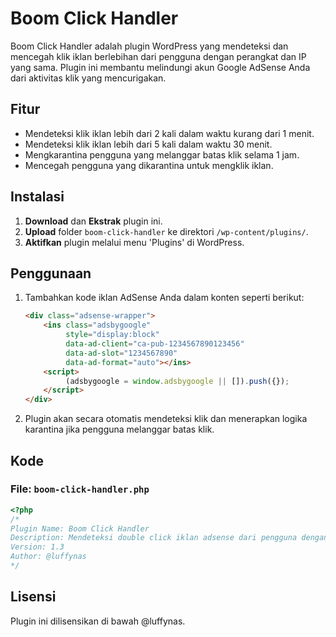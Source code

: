 # Boom Click Handler

Boom Click Handler adalah plugin WordPress yang mendeteksi dan mencegah klik iklan berlebihan dari pengguna dengan perangkat dan IP yang sama. Plugin ini membantu melindungi akun Google AdSense Anda dari aktivitas klik yang mencurigakan.

## Fitur

- Mendeteksi klik iklan lebih dari 2 kali dalam waktu kurang dari 1 menit.
- Mendeteksi klik iklan lebih dari 5 kali dalam waktu 30 menit.
- Mengkarantina pengguna yang melanggar batas klik selama 1 jam.
- Mencegah pengguna yang dikarantina untuk mengklik iklan.

## Instalasi

1. **Download** dan **Ekstrak** plugin ini.
2. **Upload** folder `boom-click-handler` ke direktori `/wp-content/plugins/`.
3. **Aktifkan** plugin melalui menu 'Plugins' di WordPress.

## Penggunaan

1. Tambahkan kode iklan AdSense Anda dalam konten seperti berikut:
    ```html
    <div class="adsense-wrapper">
        <ins class="adsbygoogle"
             style="display:block"
             data-ad-client="ca-pub-1234567890123456"
             data-ad-slot="1234567890"
             data-ad-format="auto"></ins>
        <script>
             (adsbygoogle = window.adsbygoogle || []).push({});
        </script>
    </div>
    ```

2. Plugin akan secara otomatis mendeteksi klik dan menerapkan logika karantina jika pengguna melanggar batas klik.

## Kode

### File: `boom-click-handler.php`

```php
<?php
/*
Plugin Name: Boom Click Handler
Description: Mendeteksi double click iklan adsense dari pengguna dengan device dan IP yang sama, dan memasukkan mereka ke dalam karantina jika mereka mengklik lebih dari 2 kali dalam waktu kurang dari 1 menit atau lebih dari 5 kali dalam waktu 30 menit.
Version: 1.3
Author: @luffynas
*/
```

## Lisensi

Plugin ini dilisensikan di bawah @luffynas.
